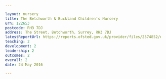 ```yaml
---

layout: nursery
title: The Betchworth & Buckland Children's Nursery
urn: 122653
postcode: RH3 7DJ
address: The Street, Betchworth, Surrey, RH3 7DJ
latestReportUrl: https://reports.ofsted.gov.uk/provider/files/2574852/urn/122653.pdf
teaching: 2
development: 2
leadership: 2
outcomes: 2
overall: 2
date: 24 May 2016

---
```

